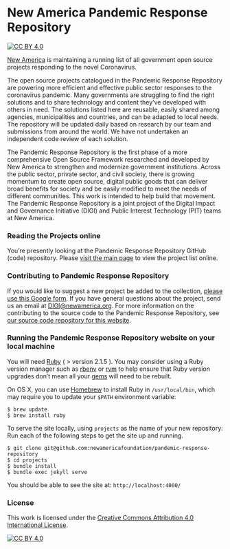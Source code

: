 # New America Pandemic Response Repository
[![CC BY 4.0][cc-by-shield]][cc-by]

[New America](https://www.newamerica.org/) is maintaining a running list of all government open source projects responding to the novel Coronavirus.

The open source projects catalogued in the Pandemic Response Repository are powering more efficient and effective public sector responses to the coronavirus pandemic. Many governments are struggling to find the right solutions and to share technology and content they’ve developed with others in need. The solutions listed here are reusable, easily shared among agencies, municipalities and countries, and can be adapted to local needs. The repository will be updated daily based on research by our team and submissions from around the world. We have not undertaken an independent code review of each solution.

The Pandemic Response Repository is the first phase of a more comprehensive Open Source Framework researched and developed by New America to strengthen and modernize government institutions. Across the public sector, private sector, and civil society, there is growing momentum to create open source, digital public goods that can deliver broad benefits for society and be easily modified to meet the needs of different communities. This work is intended to help build that movement. The Pandemic Response Repository is a joint project of the Digital Impact and Governance Initiative (DIGI) and Public Interest Technology (PIT) teams at New America.

### Reading the Projects online

You’re presently looking at the Pandemic Response Repository GitHub (code) repository. Please [visit the main page](https://newamericafoundation.github.io/pandemic-response-repository/) to view the project list online.

### Contributing to Pandemic Response Repository
If you would like to suggest a new project be added to the collection, [please use this Google form](https://docs.google.com/forms/d/e/1FAIpQLSfQNld7gWcEc8D8tLwyVqUKePMUmZUUKeH41Fx8RXyjQtjWOQ/viewform?usp=sf_link). If you have general questions about the project, send us an email at [DIGI@newamerica.org](mailto:DIGI@newamerica.org). For more information on the contributing to the source code to the Pandemic Response Repository, see [our source code repository for this website](https://github.com/newamericafoundation/pandemic-response-repository/).

### Running the Pandemic Response Repository website on your local machine

You will need [Ruby](https://www.ruby-lang.org) ( > version 2.1.5 ). You may consider using a Ruby version manager such as [rbenv](https://github.com/sstephenson/rbenv) or [rvm](https://rvm.io/) to help ensure that Ruby version upgrades don’t mean all your [gems](https://rubygems.org/) will need to be rebuilt.

On OS X, you can use [Homebrew](http://brew.sh/) to install Ruby in `/usr/local/bin`, which may require you to update your `$PATH` environment variable:

```shell
$ brew update
$ brew install ruby
```

To serve the site locally, using `projects` as the name of your new repository:
Run each of the following steps to get the site up and running.

```shell
$ git clone git@github.com:newamericafoundation/pandemic-response-repository
$ cd projects
$ bundle install
$ bundle exec jekyll serve
```

You should be able to see the site at: `http://localhost:4000/`

### License

This work is licensed under the [Creative Commons Attribution 4.0 International
License][cc-by].

[![CC BY 4.0][cc-by-image]][cc-by]

[cc-by]: http://creativecommons.org/licenses/by/4.0/
[cc-by-image]: https://i.creativecommons.org/l/by/4.0/88x31.png
[cc-by-shield]: https://img.shields.io/badge/License-CC%20BY%204.0-lightgrey.svg
